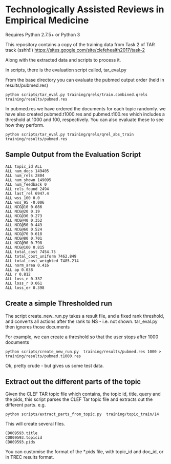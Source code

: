 # Technologically Assisted Reviews in Empirical Medicine

Requires Python 2.7.5+ or Python 3 

This repository contains a copy of the training data from Task 2 of TAR track (sshh!!)
https://sites.google.com/site/clefehealth2017/task-2

Along with the extracted data and scripts to process it.

In scripts, there is the evaluation script called, tar_eval.py

From the base directory you can evaluate the pubmed output order (held in results/pubmed.res)
```
python scripts/tar_eval.py training/qrels/train.combined.qrels training/results/pubmed.res

```

In pubmed.res we have ordered the documents for each topic randomly.
we have also created pubmed.t1000.res and pubmed.t100.res which includes a threshold at 1000 and 100, respectively.
You can also evaluate these to see how they perform.

```
python scripts/tar_eval.py training/qrels/qrel_abs_train training/results/pubmed.res

```


## Sample Output from the Evaluation Script
```
ALL topic_id ALL
ALL num_docs 149405
ALL num_rels 2804
ALL num_shown 149095
ALL num_feedback 0
ALL rels_found 2494
ALL last_rel 6947.4
ALL wss_100 0.0
ALL wss_95 -0.006
ALL NCG@10 0.086
ALL NCG@20 0.19
ALL NCG@30 0.273
ALL NCG@40 0.352
ALL NCG@50 0.443
ALL NCG@60 0.524
ALL NCG@70 0.618
ALL NCG@80 0.701
ALL NCG@90 0.798
ALL NCG@100 0.815
ALL total_cost 7454.75
ALL total_cost_uniform 7462.849
ALL total_cost_weighted 7485.214
ALL norm_area 0.416
ALL ap 0.038
ALL r 0.812
ALL loss_e 0.337
ALL loss_r 0.061
ALL loss_er 0.398
```


## Create a simple Thresholded run

The script create_new_run.py takes a result file, and a fixed rank threshold,
and converts all actions after the rank to NS - i.e. not shown.
tar_eval.py then ignores those documents

For example, we can create a threshold so that the user stops after 1000 documents
```
python scripts/create_new_run.py  training/results/pubmed.res 1000 > training/results/pubmed.t1000.res

```

Ok, pretty crude - but gives us some test data.



## Extract out the different parts of the topic

Given the CLEF TAR topic file which contains, the topic id, title, query and the pids, this script parses
the CLEF Tar topic file and extracts out the different parts. e.g.
```
python scripts/extract_parts_from_topic.py  training/topic_train/14

```
This will create several files.

```
CD009593.title
CD009593.topicid
CD009593.pids

```
You can customise the format of the *.pids file, with topic_id and doc_id, or in TREC results format.


